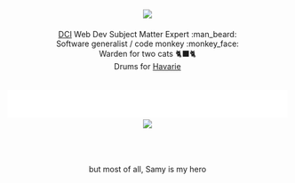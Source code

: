 <p align="center" title="It's me!" background="lime" bgcolor="#fee">
  <br/>
  <a href="https://stackoverflow.com/users/694325/"><img src="https://stackoverflow.com/users/flair/694325.png"/></a>
  <br/>
  <br/>
  <a href="https://digitalcareerinstitute.org/">DCI</a> Web Dev Subject Matter Expert :man_beard:<br/>
  Software generalist / code monkey :monkey_face:<br/>
  Warden for two cats 🐈‍⬛🐈 <br/>
  Drums for <a href="https://havarie.band/">Havarie</a><br/>
  <br/>
  <br/>
  <img src="./a.svg">
  <img src="https://komarev.com/ghpvc/?username=req&color=grey&label=👁️">

</p>



<br/>
<br/>
<p align="center">
  but most of all, Samy is my hero 
</p>
